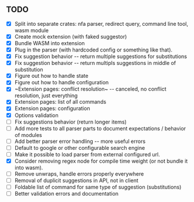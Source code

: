## TODO

- [x] Split into separate crates: nfa parser, redirect query, command line tool, wasm module
- [x] Create mock extension (with faked suggestor)
- [x] Bundle WASM into extension
- [x] Plug in the parser (with hardcoded config or something like that).
- [x] Fix suggestion behavior -- return multiple suggestions for substitutions
- [x] Fix suggestion behavior -- return multipls suggestions in middle of substitution
- [x] Figure out how to handle state
- [x] Figure out how to handle configuration
- [x] ~Extension pages: conflict resolution~ -- canceled, no conflict resolution, just everything
- [x] Extension pages: list of all commands
- [x] Extension pages: configuration
- [x] Options validation
- [ ] Fix suggestions behavior (return longer items)
- [ ] Add more tests to all parser parts to document expectations / behavior of modules
- [ ] Add better parser error handling -- more useful errors
- [ ] Default to google or other configurable search engine
- [ ] Make it possible to load parser from external configured url.
- [x] Consider removing regex node for compile time weight (or not bundle it into wasm).
- [ ] Remove unwraps, handle errors properly everywhere
- [ ] Removal of duplicit suggestions in API, not in client
- [ ] Foldable list of command for same type of suggestion (substitutions)
- [ ] Better validation errors and documentation
